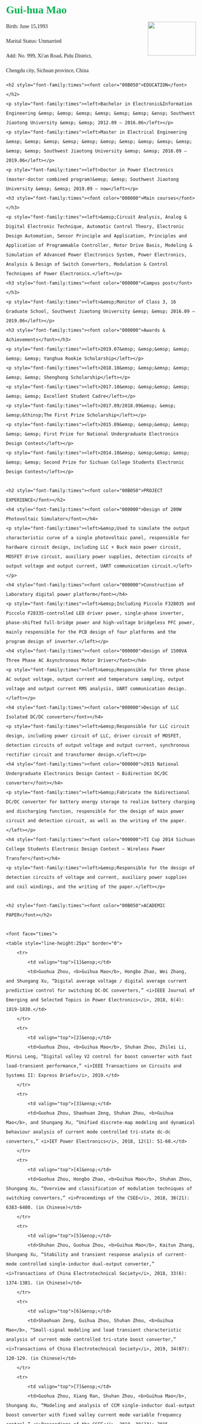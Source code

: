 <html>
<head>
	<style>
		body {margin:100px;padding:100px;line-height:25px;}
	</style>
</head>
<body>
	<h1 style="font-family:times"><font color="00B050">Gui-hua Mao</font></h1>
	<p style="font-family:times"><img src = "file:///C:/Users/Guihu/Pictures/MGH.jpg" align = "right" width="128" height="90">Birth: June 15,1993</p>
	<p style="font-family:times">Marital Status: Unmarried</p>
	<p style="font-family:times">Add: No. 999, Xi'an Road, Pidu District,</p>
	<p style="font-family:times">Chengdu city, Sichuan province, China</p>
	
	<h2 style="font-family:times"><font color="00B050">EDUCATION</font></h2>
	<p style="font-family:times"><left>Bachelor in Electronic&Information Engineering &emsp; &emsp; &emsp; &emsp; &emsp; &emsp; &ensp; Southwest Jiaotong University &emsp; &emsp; 2012.09 – 2016.06</left></p>
	<p style="font-family:times"><left>Master in Electrical Engineering &emsp; &emsp; &emsp; &emsp; &emsp; &emsp; &emsp; &emsp; &emsp; &emsp; &emsp; &emsp; Southwest Jiaotong University &emsp; &emsp; 2016.09 – 2019.06</left></p>
	<p style="font-family:times"><left>Doctor in Power Electronics (master-doctor combined program)&emsp; &emsp; Southwest Jiaotong University &emsp; &emsp; 2019.09 – now</left></p>
	<h3 style="font-family:times"><font color="000000">Main courses</font></h3>
	<p style="font-family:times"><left>&emsp;Circuit Analysis, Analog & Digital Electronic Technique, Automatic Control Theory, Electronic Design Automation, Sensor Principle and Application, Principles and Application of Programmable Controller, Motor Drive Basis, Modeling & Simulation of Advanced Power Electronics System, Power Electronics, Analysis & Design of Switch Converters, Modulation & Control Techniques of Power Electronics.</left></p>
	<h3 style="font-family:times"><font color="000000">Campus post</font></h3>
	<p style="font-family:times"><left>&emsp;Monitor of Class 3, 16 Graduate School, Southwest Jiaotong University &emsp; &emsp; 2016.09 – 2019.06</left></p>
	<h3 style="font-family:times"><font color="000000">Awards & Achievements</font></h3>
	<p style="font-family:times"><left>2019.07&emsp; &emsp;&emsp; &emsp; &emsp; &emsp; Yanghua Rookie Scholarship</left></p>
	<p style="font-family:times"><left>2018.10&emsp; &emsp;&emsp; &emsp; &emsp; &emsp; Shenghong Scholarship</left></p>
	<p style="font-family:times"><left>2017.10&emsp; &emsp;&emsp; &emsp; &emsp; &emsp; Excellent Student Cadre</left></p>
	<p style="font-family:times"><left>2017.09/2018.09&emsp; &emsp; &emsp;&thinsp;The First Prize Scholarship</left></p>
	<p style="font-family:times"><left>2015.09&emsp; &emsp;&emsp; &emsp; &emsp; &emsp; First Prize for National Undergraduate Electronics Design Contest</left></p>
	<p style="font-family:times"><left>2014.10&emsp; &emsp;&emsp; &emsp; &emsp; &emsp; Second Prize for Sichuan College Students Electronic Design Contest</left></p>
	
	<h2 style="font-family:times"><font color="00B050">PROJECT EXPERIENCE</font></h2>
	<h4 style="font-family:times"><font color="000000">Design of 200W Photovoltaic Simulator</font></h4>
	<p style="font-family:times"><left>&emsp;Used to simulate the output characteristic curve of a single photovoltaic panel, responsible for hardware circuit design, including LLC + Buck main power circuit, MOSFET drive circuit, auxiliary power supplies, detection circuits of output voltage and output current, UART communication circuit.</left></p>
	<h4 style="font-family:times"><font color="000000">Construction of Laboratory digital power platform</font></h4>
	<p style="font-family:times"><left>&emsp;Including Piccolo F328035 and Piccolo F28335-controlled LED driver power, single-phase inverter, phase-shifted full-bridge power and high-voltage bridgeless PFC power, mainly responsible for the PCB design of four platforms and the program design of inverter.</left></p>
	<h4 style="font-family:times"><font color="000000">Design of 1500VA Three Phase AC Asynchronous Motor Driver</font></h4>
	<p style="font-family:times"><left>&emsp;Responsible for three phase AC output voltage, output current and temperature sampling, output voltage and output current RMS analysis, UART communication design.</left></p>
	<h4 style="font-family:times"><font color="000000">Design of LLC Isolated DC/DC converter</font></h4>
	<p style="font-family:times"><left>&emsp;Responsible for LLC circuit design, including power circuit of LLC, driver circuit of MOSFET, detection circuits of output voltage and output current, synchronous rectifier circuit and transformer design.</left></p>
	<h4 style="font-family:times"><font color="000000">2015 National Undergraduate Electronics Design Contest – Bidirection DC/DC converter</font></h4>
	<p style="font-family:times"><left>&emsp;Fabricate the bidirectional DC/DC converter for battery energy storage to realize battery charging and discharging function, responsible for the design of main power circuit and detection circuit, as well as the writing of the paper.</left></p>
	<h4 style="font-family:times"><font color="000000">TI Cup 2014 Sichuan College Students Electronic Design Contest – Wireless Power Transfer</font></h4>
	<p style="font-family:times"><left>&emsp;Responsible for the design of detection circuits of voltage and current, auxiliary power supplies and coil windings, and the writing of the paper.</left></p>

	<h2 style="font-family:times"><font color="00B050">ACADEMIC PAPER</font></h2>
	
	<font face="times">
	<table style="line-height:25px" border="0">
		<tr>
			<td valign="top">[1]&ensp;</td>
			<td>Guohua Zhou, <b>Guihua Mao</b>, Hongbo Zhao, Wei Zhang, and Shungang Xu, “Digital average voltage / digital average current predictive control for switching DC-DC converters,” <i>IEEE Journal of Emerging and Selected Topics in Power Electronics</i>, 2018, 6(4): 1819-1830.</td>
		</tr>
		<tr>
			<td valign="top">[2]&ensp;</td>
			<td>Guohua Zhou, <b>Guihua Mao</b>, Shuhan Zhou, Zhilei Li, Minrui Leng, “Digital valley V2 control for boost converter with fast load-transient performance,” <i>IEEE Transactions on Circuits and Systems II: Express Briefs</i>, 2019.</td>
		</tr>
		<tr>
			<td valign="top">[3]&ensp;</td>
			<td>Guohua Zhou, Shaohuan Zeng, Shuhan Zhou, <b>Guihua Mao</b>, and Shungang Xu, “Unified discrete-map modeling and dynamical behaviour analysis of current mode controlled tri-state dc-dc converters,” <i>IET Power Electronics</i>, 2018, 12(1): 51-60.</td>
		</tr>
		<tr>
			<td valign="top">[4]&ensp;</td>
			<td>Guohua Zhou, Hongbo Zhao, <b>Guihua Mao</b>, Shuhan Zhou, Shungang Xu, “Overview and classification of modulation techniques of switching converters,” <i>Proceedings of the CSEE</i>, 2018, 38(21): 6383-6400. (in Chinese)</td>
		</tr>
		<tr>
			<td valign="top">[5]&ensp;</td>
			<td>Shuhan Zhou, Guohua Zhou, <b>Guihua Mao</b>, Kaitun Zhang, Shungang Xu, “Stability and transient response analysis of current-mode controlled single-inductor dual-output converter,” <i>Transactions of China Electrotechnical Society</i>, 2018, 33(6): 1374-1381. (in Chinese)</td>
		</tr>
		<tr>
			<td valign="top">[6]&ensp;</td>
			<td>Shaohuan Zeng, Guihua Zhou, Shuhan Zhou, <b>Guihua Mao</b>, “Small-signal modeling and load transient characteristic analysis of current mode controlled tri-state boost converter,” <i>Transactions of China Electrotechnical Society</i>, 2019, 34(07): 120-129. (in Chinese)</td>
		</tr>
		<tr>
			<td valign="top">[7]&ensp;</td>
			<td>Guohua Zhou, Xiang Ran, Shuhan Zhou, <b>Guihua Mao</b>, Shungang Xu, “Modeling and analysis of CCM single-inductor dual-output boost converter with fixed valley current mode variable frequency control,” <i>Proceedings of the CSEE</i>, 2018, 38(23): 7015-7025+7135. (in Chine se)</td>
		</tr>
		<tr>
			<td valign="top">[8]&ensp;</td>
			<td>Guohua Zhou, Shaohuan Zeng, Shuhuan Zeng, <b>Guihua Mao</b>, “Performance analysis of dynamic reference current controlled tri-state boost converter,” <i>Journal of Southwest Jiaotong University</i>, 2018, 1-7. (in Chinese)</td>
		</tr>
	</table>
	
	</font>
	<h2 style="font-family:times"><font color="00B050">SKILLS & SPECIALITY</font></h2>
	<p style="font-family:times"><left>Computer languages: C/C++, VERILOG</left></p>
	<p style="font-family:times"><left>Mastering the simulation software include PSIM, PLECS, Proteus, Multisim, ANSYS Maxwell, MATLAB and Simulink</left></p>
	<p style="font-family:times"><left>Proficient at using Altium Designer for the PCB design of circuit</left></p>
	<p style="font-family:times"><left>Mastering the programming of TMS320F, STM32, dsPIC33 and FPGA series controllers by using CCS, Keil, MPLAB X IDE, Xilinx</left></p>
	<p style="font-family:times"><left>Proficient in the use of laboratory commonly power equipment and testing facility include programmable power supplies, programmable electronic loads, signal generators, oscilloscopes, and multimeter</left></p>
	<p style="font-family:times"><left>Proficient to Microsoft office software include Excel, PowerPoint and Word, Visio</left></p>
	
	<h2 style="font-family:times"><font color="00B050">CHARACTERS</font></h2>
	<p style="font-family:times"><left>&emsp;Diligent, sureness, aggressive, conscientiously; very adaptable and good at leaning; having good theoretic knowledge, experimental and DIY skills; calm and steady personality; having a strong sense of responsibility and good team-spirit. Having a wide range of hobbies, including taijiquan, badminton, guitar, and music.</left></p>
	
	<h2 style="font-family:times"><font color="00B050">PURPOSE</font></h2>
	<p style="font-family:times"><left>&emsp;I really like the major of Power Electronics. The development of power electronics technology is very important for "green" and "environmental protection". My practical ability and academic level have been improved over the past few years. I want to acquire more advanced and industrialized knowledge and skills on a larger platform, and train more scientific research thought. I am very interested in high-efﬁciency high-power density power converter, magnetics design, wireless power transfer technology, electric vehicles, etc., and I am ready to learn deeply.</left></p>
</body>
</html>	
